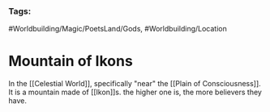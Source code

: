 ### Tags:
#Worldbuilding/Magic/PoetsLand/Gods, #Worldbuilding/Location 
# Mountain of Ikons

In the [[Celestial World]], specifically "near" the [[Plain of Consciousness]]. It is a mountain made of [[Ikon]]s. the higher one is, the more believers they have. 